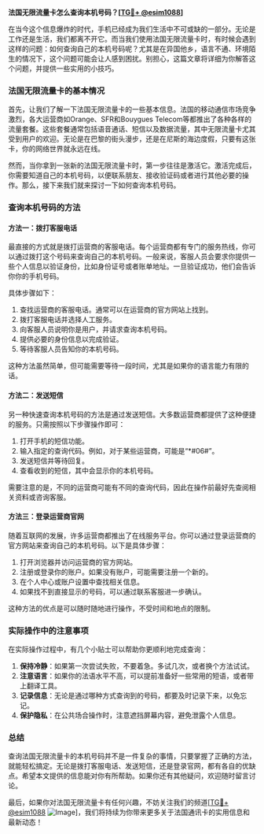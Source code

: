 **法国无限流量卡怎么查询本机号码？[[TG💪+ @esim1088](https://t.me/s/esim1088)]**

在当今这个信息爆炸的时代，手机已经成为我们生活中不可或缺的一部分。无论是工作还是生活，我们都离不开它。而当我们使用法国无限流量卡时，有时候会遇到这样的问题：如何查询自己的本机号码呢？尤其是在异国他乡，语言不通、环境陌生的情况下，这个问题可能会让人感到困扰。别担心，这篇文章将详细为你解答这个问题，并提供一些实用的小技巧。

### 法国无限流量卡的基本情况

首先，让我们了解一下法国无限流量卡的一些基本信息。法国的移动通信市场竞争激烈，各大运营商如Orange、SFR和Bouygues Telecom等都推出了各种各样的流量套餐。这些套餐通常包括语音通话、短信以及数据流量，其中无限流量卡尤其受到用户的欢迎。无论是在巴黎的街头漫步，还是在尼斯的海边度假，只要有这张卡，你的网络世界就永远在线。

然而，当你拿到一张新的法国无限流量卡时，第一步往往是激活它。激活完成后，你需要知道自己的本机号码，以便联系朋友、接收验证码或者进行其他必要的操作。那么，接下来我们就来探讨一下如何查询本机号码。

### 查询本机号码的方法

#### 方法一：拨打客服电话

最直接的方式就是拨打运营商的客服电话。每个运营商都有专门的服务热线，你可以通过拨打这个号码来查询自己的本机号码。一般来说，客服人员会要求你提供一些个人信息以验证身份，比如身份证号或者账单地址。一旦验证成功，他们会告诉你你的手机号码。

具体步骤如下：
1. 查找运营商的客服电话。通常可以在运营商的官方网站上找到。
2. 拨打客服电话并选择人工服务。
3. 向客服人员说明你是用户，并请求查询本机号码。
4. 提供必要的身份信息以完成验证。
5. 等待客服人员告知你的本机号码。

这种方法虽然简单，但可能需要等待一段时间，尤其是如果你的语言能力有限的话。

#### 方法二：发送短信

另一种快速查询本机号码的方法是通过发送短信。大多数运营商都提供了这种便捷的服务。只需按照以下步骤操作即可：

1. 打开手机的短信功能。
2. 输入指定的查询代码。例如，对于某些运营商，可能是“*#06#”。
3. 发送短信并等待回复。
4. 查看收到的短信，其中会显示你的本机号码。

需要注意的是，不同的运营商可能有不同的查询代码，因此在操作前最好先查阅相关资料或咨询客服。

#### 方法三：登录运营商官网

随着互联网的发展，许多运营商都推出了在线服务平台。你可以通过登录运营商的官方网站来查询自己的本机号码。以下是具体步骤：

1. 打开浏览器并访问运营商的官方网站。
2. 注册或登录你的账户。如果没有账户，可能需要注册一个新的。
3. 在个人中心或账户设置中查找相关信息。
4. 如果找不到直接显示的号码，可以通过联系客服进一步确认。

这种方法的优点是可以随时随地进行操作，不受时间和地点的限制。

### 实际操作中的注意事项

在实际操作过程中，有几个小贴士可以帮助你更顺利地完成查询：

1. **保持冷静**：如果第一次尝试失败，不要着急。多试几次，或者换个方法试试。
2. **注意语言**：如果你的法语水平不高，可以提前准备好一些常用的短语，或者带上翻译工具。
3. **记录信息**：无论是通过哪种方式查询到的号码，都要及时记录下来，以免忘记。
4. **保护隐私**：在公共场合操作时，注意遮挡屏幕内容，避免泄露个人信息。

### 总结

查询法国无限流量卡的本机号码并不是一件复杂的事情，只要掌握了正确的方法，就能轻松搞定。无论是拨打客服电话、发送短信，还是登录官网，都有各自的优缺点。希望本文提供的信息能对你有所帮助。如果你还有其他疑问，欢迎随时留言讨论。

最后，如果你对法国无限流量卡有任何兴趣，不妨关注我们的频道[[TG💪+ @esim1088](https://t.me/s/esim1088) ![Image](https://i.postimg.cc/4NQfJmqS/Snipaste-2025-05-13-00-14-12.png)]，我们将持续为你带来更多关于法国通讯卡的实用信息和最新动态！